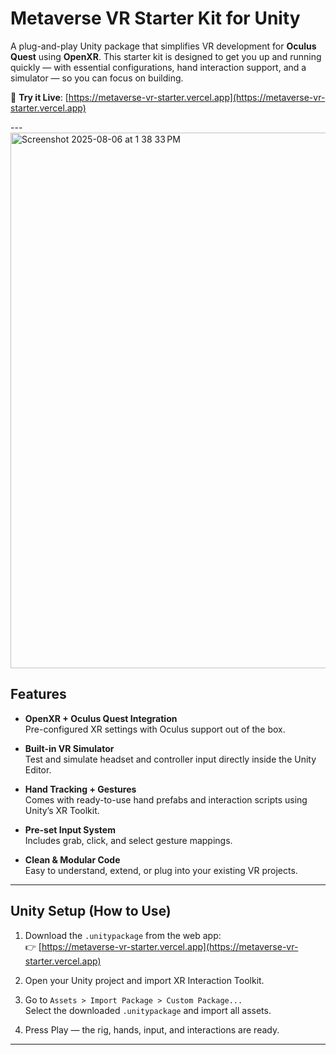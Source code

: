 # Metaverse VR Starter Kit for Unity

A plug-and-play Unity package that simplifies VR development for **Oculus Quest** using **OpenXR**. This starter kit is designed to get you up and running quickly — with essential configurations, hand interaction support, and a simulator — so you can focus on building.

🔗 **Try it Live**: [https://metaverse-vr-starter.vercel.app](https://metaverse-vr-starter.vercel.app)

---<img width="1512" height="857" alt="Screenshot 2025-08-06 at 1 38 33 PM" src="https://github.com/user-attachments/assets/af11b487-8fa4-4308-b1f6-257e0e950667" />


## Features

- **OpenXR + Oculus Quest Integration**  
  Pre-configured XR settings with Oculus support out of the box.

- **Built-in VR Simulator**  
  Test and simulate headset and controller input directly inside the Unity Editor.

- **Hand Tracking + Gestures**  
  Comes with ready-to-use hand prefabs and interaction scripts using Unity’s XR Toolkit.

- **Pre-set Input System**  
  Includes grab, click, and select gesture mappings.

- **Clean & Modular Code**  
  Easy to understand, extend, or plug into your existing VR projects.

---

## Unity Setup (How to Use)

1. Download the `.unitypackage` from the web app:  
   👉 [https://metaverse-vr-starter.vercel.app](https://metaverse-vr-starter.vercel.app)

2. Open your Unity project and import XR Interaction Toolkit.

3. Go to `Assets > Import Package > Custom Package...`  
   Select the downloaded `.unitypackage` and import all assets.

4. Press Play — the rig, hands, input, and interactions are ready.

---

